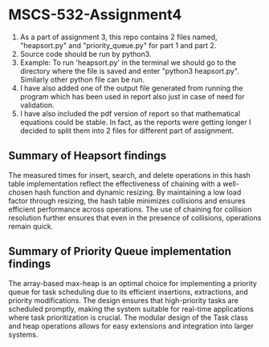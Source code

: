 # MSCS-532-Assignment4
1. As a part of assignment 3, this repo contains 2 files named, "heapsort.py" and "priority_queue.py" for part 1 and part 2.
2. Source code should be run by python3.
3. Example: To run 'heapsort.py' in the terminal we should go to the directory where the file is saved and enter "python3 heapsort.py". Similarly other python file can be run.
4. I have also added one of the output file generated from running the program which has been used in report also just in case of need for validation.
5. I have also included the pdf version of report so that mathematical equations could be stable. In fact, as the reports were getting longer I decided to split them into 2 files for different part of assignment. 

Summary of Heapsort findings
-----------------------------

The measured times for insert, search, and delete operations in this hash table implementation reflect the effectiveness of chaining with a well-chosen hash function and dynamic resizing. By maintaining a low load factor through resizing, the hash table minimizes collisions and ensures efficient performance across operations. The use of chaining for collision resolution further ensures that even in the presence of collisions, operations remain quick. 


Summary of Priority Queue implementation findings
-----------------------------------------------------
The array-based max-heap is an optimal choice for implementing a priority queue for task scheduling due to its efficient insertions, extractions, and priority modifications. The design ensures that high-priority tasks are scheduled promptly, making the system suitable for real-time applications where task prioritization is crucial. The modular design of the Task class and heap operations allows for easy extensions and integration into larger systems. 
